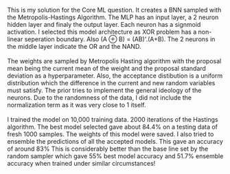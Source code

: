 <p> This is my solution for the Core ML question. It creates a BNN sampled with the Metropolis-Hastings Algorithm.
  The MLP has an input layer, a 2 neuron hidden layer and finaly the output layer. Each neuron has a signmoid activation. 
  I selected this model architecture as XOR problem has a non-linear seperation boundary. Also (A ⊕ B) = (AB)'.(A+B). The 2 neurons in the middle layer indicate the OR and the NAND.
  <br>
  <br>
  The weights are sampled by Metropolis Hasting algorithm with the proposal mean being the current mean of the weight and the proposal standard deviation as a hyperparameter.
  Also, the acceptance distibution is a uniform distribution which the difference in the current and new random variables must satisfy. The prior tries to implement the general ideology 
  of the neurons. Due to the randomness of the data, I did not include the normalization term as it was very close to 1 itself.
  <br>
  <br>
  I trained the model on 10,000 training data. 2000 iterations of the Hastings algorithm. The best model selected gave about 84.4% on a testing data of fresh 1000 samples. The weights of this model were saved. I also tried to ensemble the predictions of all the accepted models. This gave an accuracy of around 83%
  This is considerably better than the base line set by the random sampler which gave 55% best model accuracy and 51.7% ensemble accuracy when trained under similar circumstances!
  <br>
  <br>
 <p>
   
  
